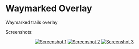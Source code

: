 # Waymarked Overlay

 Waymarked trails overlay

Screenshots:

<div align="center">

[![Screenshot 1](http://images.vfl.ru/ii/1615117911/f1a5a0a3/33587923_s.jpg)](screenshots/1-Screenshot_20210307.jpg) 
 [![Screenshot 2](http://images.vfl.ru/ii/1615117935/07d53a87/33587927_s.jpg)](screenshots/2-Screenshot_20210307.jpg) 
 [![Screenshot 3](http://images.vfl.ru/ii/1615118018/a3f50190/33587936_s.jpg)](screenshots/4-Screenshot_20210307.jpg)

</div>

